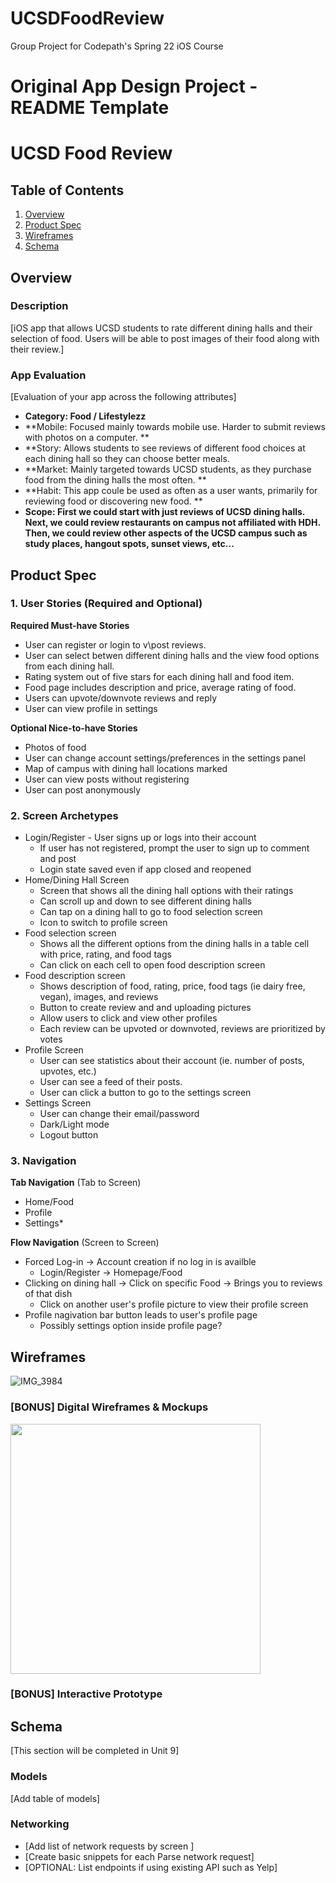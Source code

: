 # UCSDFoodReview
Group Project for Codepath's Spring 22 iOS Course

Original App Design Project - README Template
===

# UCSD Food Review

## Table of Contents
1. [Overview](#Overview)
1. [Product Spec](#Product-Spec)
1. [Wireframes](#Wireframes)
2. [Schema](#Schema)

## Overview
### Description
[iOS app that allows UCSD students to rate different dining halls and their selection of food. Users will be able to post images of their food along with their 
 review.]

### App Evaluation
[Evaluation of your app across the following attributes]
- **Category: Food / Lifestylezz**
- **Mobile: Focused mainly towards mobile use. Harder to submit reviews with photos on a computer. **
- **Story: Allows students to see reviews of different food choices at each dining hall so they can choose better meals. 
- **Market: Mainly targeted towards UCSD students, as they purchase food from the dining halls the most often. **
- **Habit: This app coule be used as often as a user wants, primarily for reviewing food or discovering new food. **
- **Scope: First we could start with just reviews of UCSD dining halls. Next, we could review restaurants on campus not affiliated with HDH. Then, we could review other aspects of the UCSD campus such as study places, hangout spots, sunset views, etc...**

## Product Spec

### 1. User Stories (Required and Optional)

**Required Must-have Stories**

* User can register or login to v\post reviews. 
* User can select betwen different dining halls and the view food options from each dining hall. 
* Rating system out of five stars for each dining hall and food item.
* Food page includes description and price, average rating of food.
* Users can upvote/downvote reviews and reply
* User can view profile in settings

**Optional Nice-to-have Stories**

* Photos of food
* User can change account settings/preferences in the settings panel
* Map of campus with dining hall locations marked
* User can view posts without registering
* User can post anonymously 

### 2. Screen Archetypes

* Login/Register - User signs up or logs into their account
   * If user has not registered, prompt the user to sign up to comment and post
   * Login state saved even if app closed and reopened
* Home/Dining Hall Screen 
   * Screen that shows all the dining hall options with their ratings
   * Can scroll up and down to see different dining halls
   * Can tap on a dining hall to go to food selection screen
   * Icon to switch to profile screen
* Food selection screen
   * Shows all the different options from the dining halls in a table cell with price, rating, and food tags
   * Can click on each cell to open food description screen
* Food description screen
   * Shows description of food, rating, price, food tags (ie dairy free, vegan), images, and reviews
   * Button to create review and and uploading pictures
   * Allow users to click and view other profiles
   * Each review can be upvoted or downvoted, reviews are prioritized by votes
* Profile Screen
   * User can see statistics about their account (ie. number of posts, upvotes, etc.)
   * User can see a feed of their posts.
   * User can click a button to go to the settings screen
* Settings Screen
   * User can change their email/password
   * Dark/Light mode
   * Logout button

### 3. Navigation

**Tab Navigation** (Tab to Screen)

* Home/Food
* Profile
* Settings*

**Flow Navigation** (Screen to Screen)

* Forced Log-in -> Account creation if no log in is availble
   * Login/Register -> Homepage/Food
* Clicking on dining hall -> Click on specific Food -> Brings you to reviews of that dish
   * Click on another user's profile picture to view their profile screen
* Profile nagivation bar button leads to user's profile page
   * Possibly settings option inside profile page?

## Wireframes
![IMG_3984](https://user-images.githubusercontent.com/65835856/155865925-d97f84bf-b999-443a-b02c-58beabf2a5ff.jpg)


### [BONUS] Digital Wireframes & Mockups
<img src="https://imgur.com/sYWFjST.jpg" width=400><br>

### [BONUS] Interactive Prototype

## Schema 
[This section will be completed in Unit 9]
### Models
[Add table of models]
### Networking
- [Add list of network requests by screen ]
- [Create basic snippets for each Parse network request]
- [OPTIONAL: List endpoints if using existing API such as Yelp]
